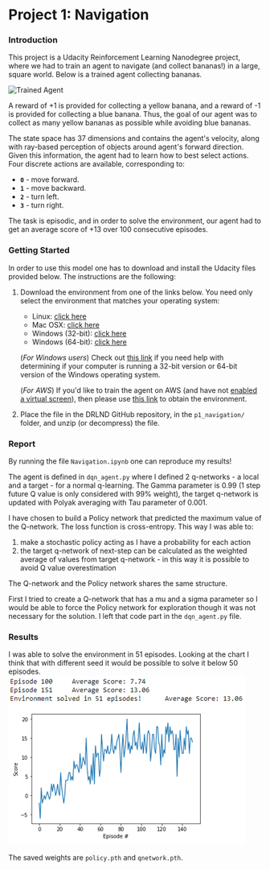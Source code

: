 [//]: # (Image References)

[image1]: https://user-images.githubusercontent.com/10624937/42135619-d90f2f28-7d12-11e8-8823-82b970a54d7e.gif "Trained Agent"
[image2]: https://github.com/guyko81/Udacity_p1Navigation/blob/master/episodes51.png "Solved in 51 episodes"

# Project 1: Navigation

### Introduction

This project is a Udacity Reinforcement Learning Nanodegree project, where we had to train an agent to navigate (and collect bananas!) in a large, square world. Below is a trained agent collecting bananas.

![Trained Agent][image1]

A reward of +1 is provided for collecting a yellow banana, and a reward of -1 is provided for collecting a blue banana.  Thus, the goal of our agent was to collect as many yellow bananas as possible while avoiding blue bananas.  

The state space has 37 dimensions and contains the agent's velocity, along with ray-based perception of objects around agent's forward direction.  Given this information, the agent had to learn how to best select actions.  Four discrete actions are available, corresponding to:
- **`0`** - move forward.
- **`1`** - move backward.
- **`2`** - turn left.
- **`3`** - turn right.

The task is episodic, and in order to solve the environment, our agent had to get an average score of +13 over 100 consecutive episodes.

### Getting Started

In order to use this model one has to download and install the Udacity files provided below. The instructions are the following:

1. Download the environment from one of the links below.  You need only select the environment that matches your operating system:
    - Linux: [click here](https://s3-us-west-1.amazonaws.com/udacity-drlnd/P1/Banana/Banana_Linux.zip)
    - Mac OSX: [click here](https://s3-us-west-1.amazonaws.com/udacity-drlnd/P1/Banana/Banana.app.zip)
    - Windows (32-bit): [click here](https://s3-us-west-1.amazonaws.com/udacity-drlnd/P1/Banana/Banana_Windows_x86.zip)
    - Windows (64-bit): [click here](https://s3-us-west-1.amazonaws.com/udacity-drlnd/P1/Banana/Banana_Windows_x86_64.zip)
    
    (_For Windows users_) Check out [this link](https://support.microsoft.com/en-us/help/827218/how-to-determine-whether-a-computer-is-running-a-32-bit-version-or-64) if you need help with determining if your computer is running a 32-bit version or 64-bit version of the Windows operating system.

    (_For AWS_) If you'd like to train the agent on AWS (and have not [enabled a virtual screen](https://github.com/Unity-Technologies/ml-agents/blob/master/docs/Training-on-Amazon-Web-Service.md)), then please use [this link](https://s3-us-west-1.amazonaws.com/udacity-drlnd/P1/Banana/Banana_Linux_NoVis.zip) to obtain the environment.

2. Place the file in the DRLND GitHub repository, in the `p1_navigation/` folder, and unzip (or decompress) the file. 

### Report

By running the file `Navigation.ipynb` one can reproduce my results!  

The agent is defined in `dqn_agent.py` where I defined 2 q-networks - a local and a target - for a normal q-learning. The Gamma parameter is 0.99 (1 step future Q value is only considered with 99% weight), the target q-network is updated with Polyak averaging with Tau parameter of 0.001.

I have chosen to build a Policy network that predicted the maximum value of the Q-network. The loss function is cross-entropy. This way I was able to:

1. make a stochastic policy acting as I have a probability for each action
2. the target q-network of next-step can be calculated as the weighted average of values from target q-network - in this way it is possible to avoid Q value overestimation

The Q-network and the Policy network shares the same structure.

First I tried to create a Q-network that has a mu and a sigma parameter so I would be able to force the Policy network for exploration though it was not necessary for the solution. I left that code part in the `dqn_agent.py` file.

### Results

I was able to solve the environment in 51 episodes. Looking at the chart I think that with different seed it would be possible to solve it below 50 episodes. 
![Solved in 51 episodes][image2]

The saved weights are `policy.pth` and `qnetwork.pth`. 
